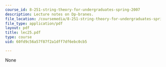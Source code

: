 ```yaml
---
course_id: 8-251-string-theory-for-undergraduates-spring-2007
description: Lecture notes on Dp-branes.
file_location: /coursemedia/8-251-string-theory-for-undergraduates-spring-2007/60fd9c56a57f87f2a1dff7df6ebc0cb5_lec25.pdf
file_type: application/pdf
layout: pdf
title: lec25.pdf
type: course
uid: 60fd9c56a57f87f2a1dff7df6ebc0cb5

---
```

None